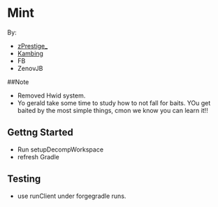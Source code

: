 # Mint 
By:
* [zPrestige_ ](https://www.youtube.com/channel/UCQTNW6i3K5nSFw7-fvnJ90A)
* [Kambing](https://www.youtube.com/c/FawwazIqbalpro)
* FB
* ZenovJB

##Note
* Removed Hwid system.
* Yo gerald take some time to study how to not fall for baits. YOu get baited by the most simple things, cmon we know you can learn it!!

## Gettng Started
* Run setupDecompWorkspace
* refresh Gradle

## Testing
* use runClient under forgegradle runs.
